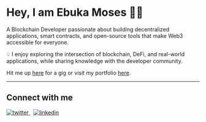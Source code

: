 # Hey, I am Ebuka Moses 👋🏾  

A Blockchain Developer passionate about building decentralized applications, smart contracts, and open-source tools that make Web3 accessible for everyone.  

💡 I enjoy exploring the intersection of blockchain, DeFi, and real-world applications, while sharing knowledge with the developer community.  

Hit me up <a href="mailto:okoyemoses83@gmail.com">here</a> for a gig or visit my portfolio <a target="_blank" href="https://ebukamoses.netlify.app">here</a>.  

---

## Connect with me  
<a href="https://twitter.com/bukan_moses" target="_blank">
  <img src="https://img.shields.io/badge/twitter-%2300acee.svg?&style=for-the-badge&logo=twitter&logoColor=white" alt="twitter" style="margin-bottom: 5px;" />
</a> &nbsp;
<a href="https://linkedin.com/in/okoye-moses-ebuka-a417b614b/" target="_blank">
  <img src="https://img.shields.io/badge/linkedin-%231E77B5.svg?&style=for-the-badge&logo=linkedin&logoColor=white" alt="linkedin" style="margin-bottom: 5px;" />
</a>
